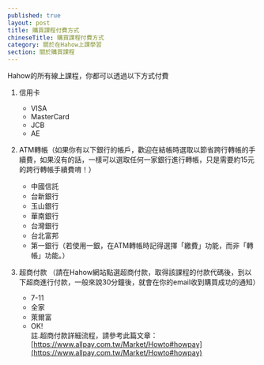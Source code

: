 ```yaml
---
published: true
layout: post
title: 購買課程付費方式
chineseTitle: 購買課程付費方式
category: 關於在Hahow上課學習
section: 關於購買課程
---
```



 

Hahow的所有線上課程，你都可以透過以下方式付費

1. 信用卡

	*  VISA
	*  MasterCard
	*  JCB
	*  AE


2. ATM轉帳（如果你有以下銀行的帳戶，歡迎在結帳時選取以節省跨行轉帳的手續費，如果沒有的話，一樣可以選取任何一家銀行進行轉帳，只是需要約15元的跨行轉帳手續費唷！）

	*  中國信託
	*  台新銀行
	*  玉山銀行
	*  華南銀行
	*  台灣銀行
	*  台北富邦
	*  第一銀行（若使用一銀，在ATM轉帳時記得選擇「繳費」功能，而非「轉帳」功能。）

3. 超商付款 （請在Hahow網站點選超商付款，取得該課程的付款代碼後，到以下超商進行付款，一般來說30分鐘後，就會在你的email收到購買成功的通知）

	*  7-11
	*  全家
	*  萊爾富
	*  OK!	
    註.超商付款詳細流程，請參考此篇文章：[https://www.allpay.com.tw/Market/Howto#howpay](https://www.allpay.com.tw/Market/Howto#howpay)
